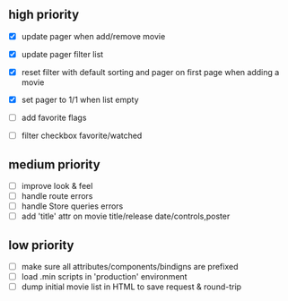 ## high priority

- [x] update pager when add/remove movie
- [x] update pager filter list
- [x] reset filter with default sorting and pager on first page when adding a movie
- [x] set pager to 1/1 when list empty

- [ ] add favorite flags
- [ ] filter checkbox favorite/watched

## medium priority

- [ ] improve look & feel
- [ ] handle route errors
- [ ] handle Store queries errors
- [ ] add 'title' attr on movie title/release date/controls,poster

## low priority

- [ ] make sure all attributes/components/bindigns are prefixed
- [ ] load .min scripts in 'production' environment
- [ ] dump initial movie list in HTML to save request & round-trip
